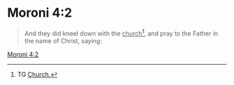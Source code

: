 # Moroni 4:2

> And they did kneel down with the <u>church</u>[^a], and pray to the Father in the name of Christ, saying:

[Moroni 4:2](https://www.churchofjesuschrist.org/study/scriptures/bofm/moro/4?lang=eng&id=p2#p2)


[^a]: TG [Church.](https://www.churchofjesuschrist.org/study/scriptures/tg/church?lang=eng)
